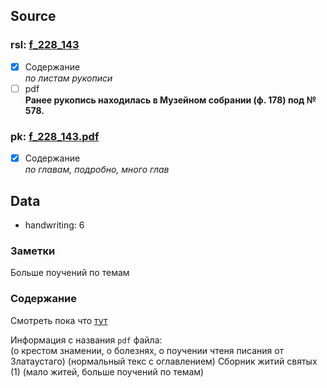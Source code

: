 ## Source

### rsl: [f_228_143][rsl]
- [x] Содержание  
  *по листам рукописи*
- [ ] pdf  
**Ранее рукопись находилась в Музейном собрании (ф. 178) под № 578.**
### pk: [f_228_143.pdf][pk]
- [x] Содержание  
  *по главам, подробно, много глав*


## Data

* handwriting: 6

### Заметки
Больше поучений по темам


  

### Содержание
Смотреть пока что [тут][lives_saints]


Информация с названия `pdf` файла:  
(о крестом знамении, о болезнях, о поучении чтеня писания от Златаустаго)
(нормальный текс с оглавлением)
Сборник житий святых (1) 
(мало житей, больше поучений по темам)



[rsl]: https://lib-fond.ru/lib-rgb/228/f-228-143/

[pk]: ../../../../../../pravoslavie/lives_saints/f_228_143.pdf


[lives_saints]: ../../../lives_saints/Жития-Святых.md